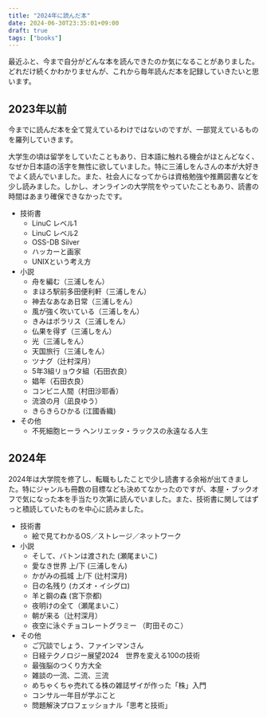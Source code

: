 ```yaml
---
title: "2024年に読んだ本"
date: 2024-06-30T23:35:01+09:00
draft: true
tags: ["books"]
---
```


最近ふと、今まで自分がどんな本を読んできたのか気になることがありました。どれだけ続くかわかりませんが、これから毎年読んだ本を記録していきたいと思います。

## 2023年以前

今までに読んだ本を全て覚えているわけではないのですが、一部覚えているものを羅列していきます。

大学生の頃は留学をしていたこともあり、日本語に触れる機会がほとんどなく、なぜか日本語の活字を無性に欲していました。特に三浦しをんさんの本が大好きでよく読んでいました。また、社会人になってからは資格勉強や推薦図書などを少し読みました。しかし、オンラインの大学院をやっていたこともあり、読書の時間はあまり確保できなかったです。

- 技術書
    - LinuC レベル1
    - LinuC レベル2
    - OSS-DB Silver
    - ハッカーと画家
    - UNIXという考え方
- 小説
    - 舟を編む（三浦しをん）
    - まほろ駅前多田便利軒（三浦しをん）
    - 神去なあなあ日常（三浦しをん）
    - 風が強く吹いている（三浦しをん）
    - きみはポラリス（三浦しをん）
    - 仏果を得ず（三浦しをん）
    - 光（三浦しをん）
    - 天国旅行（三浦しをん）
    - ツナグ（辻村深月）
    - 5年3組リョウタ組（石田衣良）
    - 娼年（石田衣良）
    - コンビニ人間（村田沙耶香）
    - 流浪の月（凪良ゆう）
    - きらきらひかる (江國香織)
- その他
  - 不死細胞ヒーラ ヘンリエッタ・ラックスの永遠なる人生

## 2024年

2024年は大学院を修了し、転職もしたことで少し読書する余裕が出てきました。特にジャンルも冊数の目標なども決めてなかったのですが、本屋・ブックオフで気になった本を手当たり次第に読んでいました。また、技術書に関してはずっと積読していたものを中心に読みました。

- 技術書
    - 絵で見てわかるOS／ストレージ／ネットワーク
- 小説
    - そして、バトンは渡された (瀬尾まいこ)
    - 愛なき世界 上/下 (三浦しをん)
    - かがみの孤城 上/下 (辻村深月)
    - 日の名残り (カズオ・イシグロ)
    - 羊と鋼の森 (宮下奈都)
    - 夜明けの全て（瀬尾まいこ）
    - 朝が来る（辻村深月）
    - 夜空に泳ぐチョコレートグラミー （町田そのこ）
- その他
    - ご冗談でしょう、ファインマンさん
    - 日経テクノロジー展望2024　世界を変える100の技術
    - 最強脳のつくり方大全
    - 雑談の一流、二流、三流
    - めちゃくちゃ売れてる株の雑誌ザイが作った「株」入門
    - コンサル一年目が学ぶこと
    - 問題解決プロフェッショナル「思考と技術」
